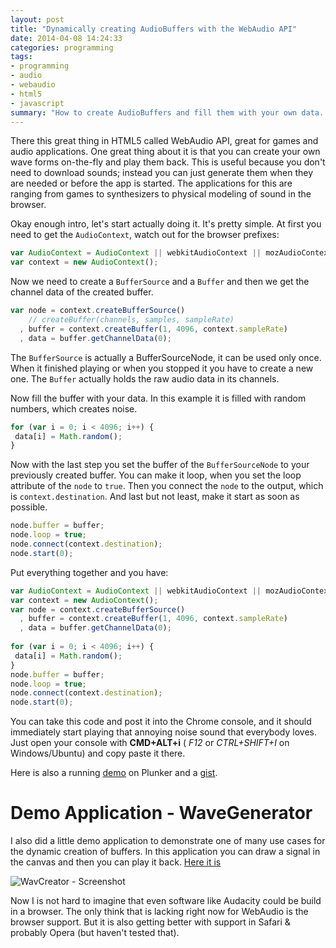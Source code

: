 ```yaml
---
layout: post
title: "Dynamically creating AudioBuffers with the WebAudio API"
date: 2014-04-08 14:24:33
categories: programming
tags:
- programming
- audio
- webaudio
- html5
- javascript
summary: "How to create AudioBuffers and fill them with your own data. And why it might be useful. Also a little demo application, I made to demonstrate what you can do with it."
---
```


There this great thing in HTML5 called WebAudio API, great for games and audio applications. One great thing about it is that you can create your own wave forms on-the-fly and play them back. This is useful because you don't need to download sounds; instead you can just generate them when they are needed or before the app is started. The applications for this are ranging from games to synthesizers to physical modeling of sound in the browser.

Okay enough intro, let's start actually doing it. It's pretty simple. At first you need to get the `AudioContext`, watch out for the browser prefixes:

```javascript
var AudioContext = AudioContext || webkitAudioContext || mozAudioContext;
var context = new AudioContext();
```

Now we need to create a `BufferSource` and a `Buffer` and then we get the channel data of the created buffer. 

```javascript
var node = context.createBufferSource()
	// createBuffer(channels, samples, sampleRate)
  , buffer = context.createBuffer(1, 4096, context.sampleRate)
  , data = buffer.getChannelData(0);
```

The `BufferSource` is actually a BufferSourceNode, it can be used only once. When it finished playing or when you stopped it you have to create a new one. The `Buffer` actually holds the raw audio data in its channels.

Now fill the buffer with your data. In this example it is filled with random numbers, which creates noise.

```javascript
for (var i = 0; i < 4096; i++) {
 data[i] = Math.random();
}
```

Now with the last step you set the buffer of the `BufferSourceNode` to your previously created buffer. You can make it loop, when you set the loop attribute of the `node` to `true`. Then you connect the `node` to the output, which is `context.destination`. And last but not least, make it start as soon as possible.

```javascript
node.buffer = buffer;
node.loop = true;
node.connect(context.destination);
node.start(0);
```

Put everything together and you have:

```javascript
var AudioContext = AudioContext || webkitAudioContext || mozAudioContext;
var context = new AudioContext();
var node = context.createBufferSource()
  , buffer = context.createBuffer(1, 4096, context.sampleRate)
  , data = buffer.getChannelData(0);
 
for (var i = 0; i < 4096; i++) {
 data[i] = Math.random();
}
node.buffer = buffer;
node.loop = true;
node.connect(context.destination);
node.start(0);
```

You can take this code and post it into the Chrome console, and it should immediately start playing that annoying noise sound that everybody loves. Just open your console with **CMD+ALT+i** ( *F12* or *CTRL+SHIFT+I* on Windows/Ubuntu) and copy paste it there.

Here is also a running [demo][plunk] on Plunker and a [gist][gist].

# Demo Application - WaveGenerator

I also did a little demo application to demonstrate one of many use cases for the dynamic creation of buffers. In this application you can draw a signal in the canvas and then you can play it back. [Here it is][exp]

![WavCreator - Screenshot]({{site.url}}/img/posts/wavcreator/wavcreator-screenshot.png)

Now I is not hard to imagine that even software like Audacity could be build in a browser. The only think that is lacking right now for WebAudio is the browser support. But it is also getting better with support in Safari & probably Opera (but haven't tested that).


[plunk]: http://run.plnkr.co/plunks/vS2eUt/
[gist]: https://gist.github.com/JustGoscha/10104318
[exp]: {{site.url}}/experiments/wavcreator/